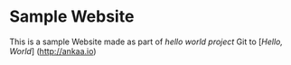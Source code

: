 # Sample Website

This is a sample Website made as part of *hello world project* Git to [*Hello, World*] (http://ankaa.io)
